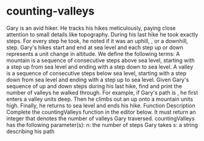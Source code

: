 # counting-valleys
Gary is an avid hiker. He tracks his hikes meticulously, paying close attention to small details like topography. During his last hike he took exactly  steps. For every step he took, he noted if it was an uphill, , or a downhill,  step. Gary's hikes start and end at sea level and each step up or down represents a  unit change in altitude. We define the following terms:  A mountain is a sequence of consecutive steps above sea level, starting with a step up from sea level and ending with a step down to sea level. A valley is a sequence of consecutive steps below sea level, starting with a step down from sea level and ending with a step up to sea level. Given Gary's sequence of up and down steps during his last hike, find and print the number of valleys he walked through.  For example, if Gary's path is , he first enters a valley  units deep. Then he climbs out an up onto a mountain  units high. Finally, he returns to sea level and ends his hike.  Function Description  Complete the countingValleys function in the editor below. It must return an integer that denotes the number of valleys Gary traversed.  countingValleys has the following parameter(s):  n: the number of steps Gary takes s: a string describing his path
